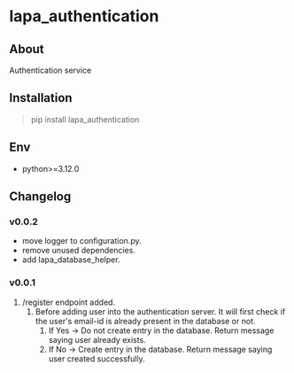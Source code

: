 # lapa_authentication

## About

Authentication service

## Installation

> pip install lapa_authentication

## Env

- python>=3.12.0

## Changelog

### v0.0.2

- move logger to configuration.py.
- remove unused dependencies.
- add lapa_database_helper.

### v0.0.1

1. /register endpoint added.
   1. Before adding user into the authentication server. It will first check if the user's email-id is already present
      in the database or not.
      1. If Yes -> Do not create entry in the database. Return message saying user already exists.
      2. If No -> Create entry in the database. Return message saying user created successfully.
